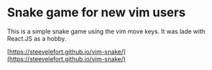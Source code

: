 # Snake game for new vim users

This is a simple snake game using the vim move keys.
It was lade with React.JS as a hobby.

[https://steevelefort.github.io/vim-snake/](https://steevelefort.github.io/vim-snake/)
